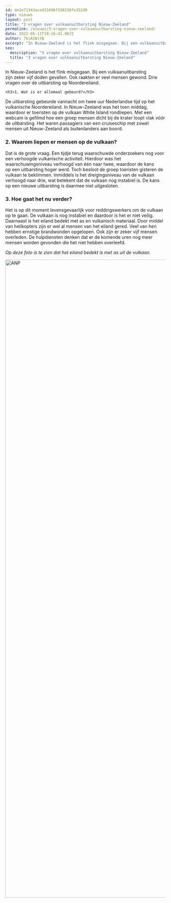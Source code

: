 ```yaml
---
id: 4e2e71343ace421696f338238fe352d9
type: nieuws
layout: post
title: "3 vragen over vulkaanuitbarsting Nieuw-Zeeland"
permalink: /nieuws/3-vragen-over-vulkaanuitbarsting-nieuw-zeeland/
date: 2022-05-11T19:16:41.067Z
author: 7biA1WiYB
excerpt: "In Nieuw-Zeeland is het flink misgegaan. Bij een vulkaanuitbarsting zijn zeker vijf doden gevallen. Ook raakten er veel mensen gewond. Drie vragen over de uitbarsting op Noordereiland.  "
seo:
  description: "3 vragen over vulkaanuitbarsting Nieuw-Zeeland"
  title: "3 vragen over vulkaanuitbarsting Nieuw-Zeeland"
---
```

In Nieuw-Zeeland is het flink misgegaan. Bij een vulkaanuitbarsting zijn zeker vijf doden gevallen. Ook raakten er veel mensen gewond. Drie vragen over de uitbarsting op Noordereiland.  

    <h3>1. Wat is er allemaal gebeurd?</h3>
<p>De uitbarsting gebeurde vannacht om twee uur Nederlandse tijd op het vulkanische Noordereiland. In Nieuw-Zeeland was het toen middag, waardoor er toeristen op de vulkaan White Island rondliepen. Met een webcam is gefilmd hoe een groep mensen dicht bij de krater loopt vlak vóór de uitbarsting. Het waren passagiers van een cruiseschip met zowel mensen uit Nieuw-Zeeland als buitenlanders aan boord.</p>
<h3>2. Waarom liepen er mensen op de vulkaan?</h3>
<p>Dat is de grote vraag. Een tijdje terug waarschuwde onderzoekers nog voor een verhoogde vulkanische activiteit. Hierdoor was het waarschuwingsniveau verhoogd van één naar twee, waardoor de kans op een uitbarsting hoger werd. Toch besloot de groep toeristen gisteren de vulkaan te beklimmen. Inmiddels is het dreigingsniveau van de vulkaan verhoogd naar drie, wat betekent dat de vulkaan nog instabiel is. De kans op een nieuwe uitbarsting is daarmee niet uitgesloten. </p>
<h3>3. Hoe gaat het nu verder?</h3>
<p>Het is op dit moment levensgevaarlijk voor reddingswerkers om de vulkaan op te gaan. De vulkaan is nog instabiel en daardoor is het er niet veilig. Daarnaast is het eiland bedekt met as en vulkanisch materiaal. Door middel van helikopters zijn er wel al mensen van het eiland gered. Veel van hen hebben ernstige brandwonden opgelopen. Ook zijn er zeker vijf mensen overleden. De hulpdiensten denken dat er de komende uren nog meer mensen worden gevonden die het niet hebben overleefd.</p>
<p><em>Op deze foto is te zien dat het eiland bedekt is met as uit de vulkaan.</em><div class="media media-element-container media-default"><div id="file-539135" class="file file-image file-image-jpeg">

        
  
  <div class="content">
    <img alt="ANP" title="ANP - vulkaan" height="2000" width="3000" class="media-element file-default" data-delta="4" src="https://original.sevendays.nl/sites/default/files/ANP-403075410_0.jpg">  </div>

  
</div>
</div>  
